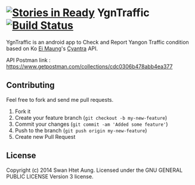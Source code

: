 [![Stories in Ready](https://badge.waffle.io/sha92/ygntraffic.png?label=ready&title=Ready)](https://waffle.io/sha92/ygntraffic)
YgnTraffic [![Build Status](https://travis-ci.org/sHa92/YgnTraffic.svg?branch=master)](https://travis-ci.org/sHa92/YgnTraffic/builds)
==========

YgnTraffic is an android app to Check and Report Yangon Traffic condition based on Ko [Ei Maung](https://github.com/eimg)'s [Cyantra](http://cyantra.co/) API.

API Postman link : https://www.getpostman.com/collections/cdc0306b478abb4ea377

Contributing
------------
Feel free to fork and send me pull requests.

 1. Fork it
 2. Create your feature branch (`git checkout -b my-new-feature`)
 3. Commit your changes (`git commit -am 'Added some feature'`)
 4. Push to the branch (`git push origin my-new-feature`)
 5. Create new Pull Request

License
--------

Copyright (c) 2014 Swan Htet Aung. Licensed under the GNU GENERAL PUBLIC LICENSE Version 3 license.